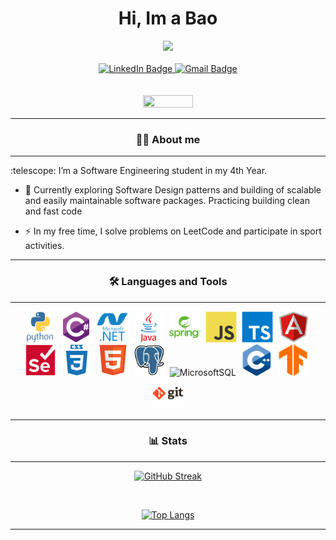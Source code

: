 <h1 align="center">Hi, Im a Bao </h1>

<div id="header" align="center">
  <img src="https://media.giphy.com/media/UoLt6Tm8wlSnWGfSFs/giphy.gif" width="200"/>
  <div id="badges">
  <br/>
  <a href="https://www.linkedin.com/in/thái-bảo-lương-b71aa3258/">
    <img src="https://img.shields.io/badge/LinkedIn-blue?style=for-the-badge&logo=linkedin&logoColor=white" alt="LinkedIn Badge"/>
  </a>
  <a href="mailto: thaibaoluong02@gmail.com">
    <img src="https://img.shields.io/badge/Gmail-D14836?style=for-the-badge&logo=gmail&logoColor=white" alt="Gmail Badge"/>
  </a>
</div>

<br/>
<br/>

<div align="center">
  <img src="https://media.giphy.com/media/yYSSBtDgbbRzq/giphy.gif" width="40%" height="40%"/>
</div>

---
### :man_technologist: About me
---
<div align="left">
:telescope: I’m a Software Engineering student in my 4th Year.

- :seedling: Currently exploring Software Design patterns and building of scalable and easily maintainable software packages.
Practicing building clean and fast code

- :zap: In my free time, I solve problems on LeetCode and participate in sport activities.
</div>

---
### :hammer_and_wrench: Languages and Tools
---

<div>
  <img src="https://github.com/devicons/devicon/blob/master/icons/python/python-original-wordmark.svg" title="Python" alt="Python" width="50" height="50"/>&nbsp;
  <img src="https://github.com/devicons/devicon/blob/master/icons/csharp/csharp-original.svg" title="C#" alt="C#" width="50" height="50"/>&nbsp;
  <img src="https://github.com/devicons/devicon/blob/master/icons/dot-net/dot-net-plain-wordmark.svg" title=".NET" alt=".NET" width="50" height="50"/>&nbsp;
  <img src="https://github.com/devicons/devicon/blob/master/icons/java/java-original-wordmark.svg" title="Java" alt="Java" width="50" height="50"/>&nbsp;
  <img src="https://github.com/devicons/devicon/blob/master/icons/spring/spring-original-wordmark.svg" title="Spring" alt="Spring" width="50" height="50"/>&nbsp;
  <img src="https://github.com/devicons/devicon/blob/master/icons/javascript/javascript-original.svg" title="JavaScript" alt="JavaScript" width="50" height="50"/>&nbsp;
  <img src="https://github.com/devicons/devicon/blob/master/icons/typescript/typescript-original.svg" title="Angular" alt="Angular" width="50" height="50"/>&nbsp;
  <img src="https://github.com/devicons/devicon/blob/master/icons/angularjs/angularjs-original.svg" title="Angular" alt="Angular" width="50" height="50"/>&nbsp;
  <img src="https://github.com/devicons/devicon/blob/master/icons/selenium/selenium-original.svg" title="Angular" alt="Angular" width="50" height="50"/>&nbsp;
  <img src="https://github.com/devicons/devicon/blob/master/icons/css3/css3-plain-wordmark.svg"  title="CSS3" alt="CSS" width="50" height="50"/>&nbsp;
  <img src="https://github.com/devicons/devicon/blob/master/icons/html5/html5-original.svg" title="HTML5" alt="HTML" width="50" height="50"/>&nbsp;
  <img src="https://github.com/devicons/devicon/blob/master/icons/postgresql/postgresql-original.svg" title="Postgress"  alt="Postgress" width="50" height="50"/>&nbsp;
  <img src="https://www.svgrepo.com/show/303229/microsoft-sql-server-logo.svg" title="MicrosoftSQL"  alt="MicrosoftSQL"width="50" height="50"/>&nbsp;
  <img src="https://github.com/devicons/devicon/blob/master/icons/cplusplus/cplusplus-original.svg" title="C++"  alt="C++"width="50" height="50"/>&nbsp;
  <img src="https://github.com/devicons/devicon/blob/master/icons/tensorflow/tensorflow-original.svg" title="Python" alt="Python" width="50" height="50"/>&nbsp;
  <img src="https://github.com/devicons/devicon/blob/master/icons/git/git-original-wordmark.svg"  title="Git" c **alt="Git" width="50" height="50"/>
</div>

---
### 📊 Stats
---

[![GitHub Streak](http://github-readme-streak-stats.herokuapp.com?user=PasanovicHalid&theme=dark&date_format=j%20M%5B%20Y%5D&mode=weekly&count_private=true)](https://git.io/streak-stats)

<br/>

[![Top Langs](https://github-readme-stats.vercel.app/api/top-langs/?username=PasanovicHalid&layout=compact&theme=vision-friendly-dark&count_private=true)](https://github.com/anuraghazra/github-readme-stats)

---
